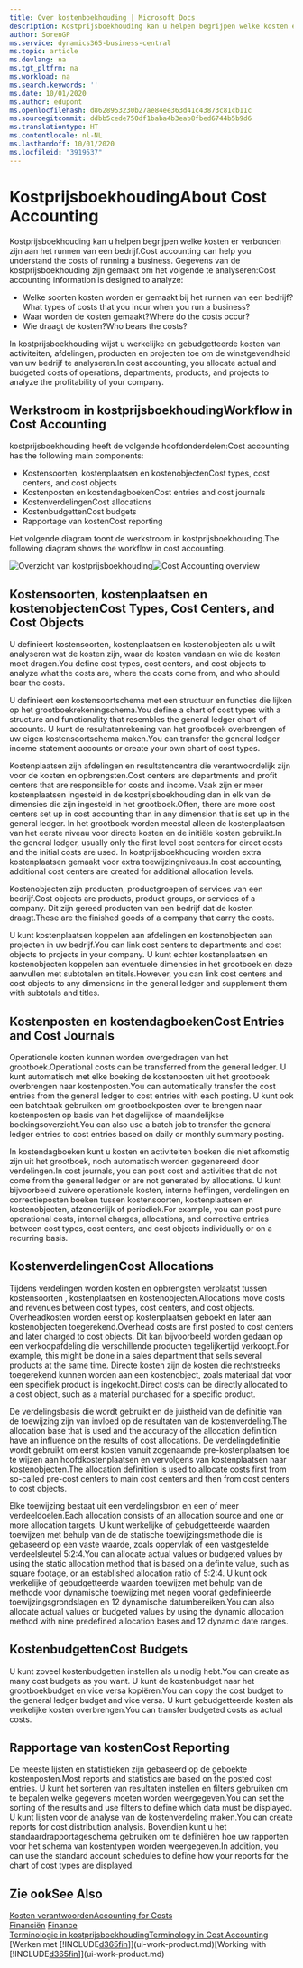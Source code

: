 ```yaml
---
title: Over kostenboekhouding | Microsoft Docs
description: Kostprijsboekhouding kan u helpen begrijpen welke kosten er verbonden zijn aan het runnen van een bedrijf.
author: SorenGP
ms.service: dynamics365-business-central
ms.topic: article
ms.devlang: na
ms.tgt_pltfrm: na
ms.workload: na
ms.search.keywords: ''
ms.date: 10/01/2020
ms.author: edupont
ms.openlocfilehash: d8628953230b27ae84ee363d41c43873c81cb11c
ms.sourcegitcommit: ddbb5cede750df1baba4b3eab8fbed6744b5b9d6
ms.translationtype: HT
ms.contentlocale: nl-NL
ms.lasthandoff: 10/01/2020
ms.locfileid: "3919537"
---
```

# <a name="about-cost-accounting"></a><span data-ttu-id="b44e5-103">Kostprijsboekhouding</span><span class="sxs-lookup"><span data-stu-id="b44e5-103">About Cost Accounting</span></span>
<span data-ttu-id="b44e5-104">Kostprijsboekhouding kan u helpen begrijpen welke kosten er verbonden zijn aan het runnen van een bedrijf.</span><span class="sxs-lookup"><span data-stu-id="b44e5-104">Cost accounting can help you understand the costs of running a business.</span></span> <span data-ttu-id="b44e5-105">Gegevens van de kostprijsboekhouding zijn gemaakt om het volgende te analyseren:</span><span class="sxs-lookup"><span data-stu-id="b44e5-105">Cost accounting information is designed to analyze:</span></span>  

-   <span data-ttu-id="b44e5-106">Welke soorten kosten worden er gemaakt bij het runnen van een bedrijf?</span><span class="sxs-lookup"><span data-stu-id="b44e5-106">What types of costs that you incur when you run a business?</span></span>  
-   <span data-ttu-id="b44e5-107">Waar worden de kosten gemaakt?</span><span class="sxs-lookup"><span data-stu-id="b44e5-107">Where do the costs occur?</span></span>  
-   <span data-ttu-id="b44e5-108">Wie draagt de kosten?</span><span class="sxs-lookup"><span data-stu-id="b44e5-108">Who bears the costs?</span></span>  

<span data-ttu-id="b44e5-109">In kostprijsboekhouding wijst u werkelijke en gebudgetteerde kosten van activiteiten, afdelingen, producten en projecten toe om de winstgevendheid van uw bedrijf te analyseren.</span><span class="sxs-lookup"><span data-stu-id="b44e5-109">In cost accounting, you allocate actual and budgeted costs of operations, departments, products, and projects to analyze the profitability of your company.</span></span>  

## <a name="workflow-in-cost-accounting"></a><span data-ttu-id="b44e5-110">Werkstroom in kostprijsboekhouding</span><span class="sxs-lookup"><span data-stu-id="b44e5-110">Workflow in Cost Accounting</span></span>  
<span data-ttu-id="b44e5-111">kostprijsboekhouding heeft de volgende hoofdonderdelen:</span><span class="sxs-lookup"><span data-stu-id="b44e5-111">Cost accounting has the following main components:</span></span>  

-   <span data-ttu-id="b44e5-112">Kostensoorten, kostenplaatsen en kostenobjecten</span><span class="sxs-lookup"><span data-stu-id="b44e5-112">Cost types, cost centers, and cost objects</span></span>  
-   <span data-ttu-id="b44e5-113">Kostenposten en kostendagboeken</span><span class="sxs-lookup"><span data-stu-id="b44e5-113">Cost entries and cost journals</span></span>  
-   <span data-ttu-id="b44e5-114">Kostenverdelingen</span><span class="sxs-lookup"><span data-stu-id="b44e5-114">Cost allocations</span></span>  
-   <span data-ttu-id="b44e5-115">Kostenbudgetten</span><span class="sxs-lookup"><span data-stu-id="b44e5-115">Cost budgets</span></span>
-   <span data-ttu-id="b44e5-116">Rapportage van kosten</span><span class="sxs-lookup"><span data-stu-id="b44e5-116">Cost reporting</span></span>  

<span data-ttu-id="b44e5-117">Het volgende diagram toont de werkstroom in kostprijsboekhouding.</span><span class="sxs-lookup"><span data-stu-id="b44e5-117">The following diagram shows the workflow in cost accounting.</span></span>  

<span data-ttu-id="b44e5-118">![Overzicht van kostprijsboekhouding](media/costaccountingoverview.png "CostAccountingOverview")</span><span class="sxs-lookup"><span data-stu-id="b44e5-118">![Cost Accounting overview](media/costaccountingoverview.png "CostAccountingOverview")</span></span>  

## <a name="cost-types-cost-centers-and-cost-objects"></a><span data-ttu-id="b44e5-119">Kostensoorten, kostenplaatsen en kostenobjecten</span><span class="sxs-lookup"><span data-stu-id="b44e5-119">Cost Types, Cost Centers, and Cost Objects</span></span>  
<span data-ttu-id="b44e5-120">U definieert kostensoorten, kostenplaatsen en kostenobjecten als u wilt analyseren wat de kosten zijn, waar de kosten vandaan en wie de kosten moet dragen.</span><span class="sxs-lookup"><span data-stu-id="b44e5-120">You define cost types, cost centers, and cost objects to analyze what the costs are, where the costs come from, and who should bear the costs.</span></span>  

<span data-ttu-id="b44e5-121">U definieert een kostensoortschema met een structuur en functies die lijken op het grootboekrekeningschema.</span><span class="sxs-lookup"><span data-stu-id="b44e5-121">You define a chart of cost types with a structure and functionality that resembles the general ledger chart of accounts.</span></span> <span data-ttu-id="b44e5-122">U kunt de resultatenrekening van het grootboek overbrengen of uw eigen kostensoortschema maken.</span><span class="sxs-lookup"><span data-stu-id="b44e5-122">You can transfer the general ledger income statement accounts or create your own chart of cost types.</span></span>  

<span data-ttu-id="b44e5-123">Kostenplaatsen zijn afdelingen en resultatencentra die verantwoordelijk zijn voor de kosten en opbrengsten.</span><span class="sxs-lookup"><span data-stu-id="b44e5-123">Cost centers are departments and profit centers that are responsible for costs and income.</span></span> <span data-ttu-id="b44e5-124">Vaak zijn er meer kostenplaatsen ingesteld in de kostprijsboekhouding dan in elk van de dimensies die zijn ingesteld in het grootboek.</span><span class="sxs-lookup"><span data-stu-id="b44e5-124">Often, there are more cost centers set up in cost accounting than in any dimension that is set up in the general ledger.</span></span> <span data-ttu-id="b44e5-125">In het grootboek worden meestal alleen de kostenplaatsen van het eerste niveau voor directe kosten en de initiële kosten gebruikt.</span><span class="sxs-lookup"><span data-stu-id="b44e5-125">In the general ledger, usually only the first level cost centers for direct costs and the initial costs are used.</span></span> <span data-ttu-id="b44e5-126">In kostprijsboekhouding worden extra kostenplaatsen gemaakt voor extra toewijzingniveaus.</span><span class="sxs-lookup"><span data-stu-id="b44e5-126">In cost accounting, additional cost centers are created for additional allocation levels.</span></span>  

<span data-ttu-id="b44e5-127">Kostenobjecten zijn producten, productgroepen of services van een bedrijf.</span><span class="sxs-lookup"><span data-stu-id="b44e5-127">Cost objects are products, product groups, or services of a company.</span></span> <span data-ttu-id="b44e5-128">Dit zijn gereed producten van een bedrijf dat de kosten draagt.</span><span class="sxs-lookup"><span data-stu-id="b44e5-128">These are the finished goods of a company that carry the costs.</span></span>  

<span data-ttu-id="b44e5-129">U kunt kostenplaatsen koppelen aan afdelingen en kostenobjecten aan projecten in uw bedrijf.</span><span class="sxs-lookup"><span data-stu-id="b44e5-129">You can link cost centers to departments and cost objects to projects in your company.</span></span> <span data-ttu-id="b44e5-130">U kunt echter kostenplaatsen en kostenobjecten koppelen aan eventuele dimensies in het grootboek en deze aanvullen met subtotalen en titels.</span><span class="sxs-lookup"><span data-stu-id="b44e5-130">However, you can link cost centers and cost objects to any dimensions in the general ledger and supplement them with subtotals and titles.</span></span>  

## <a name="cost-entries-and-cost-journals"></a><span data-ttu-id="b44e5-131">Kostenposten en kostendagboeken</span><span class="sxs-lookup"><span data-stu-id="b44e5-131">Cost Entries and Cost Journals</span></span>  
<span data-ttu-id="b44e5-132">Operationele kosten kunnen worden overgedragen van het grootboek.</span><span class="sxs-lookup"><span data-stu-id="b44e5-132">Operational costs can be transferred from the general ledger.</span></span> <span data-ttu-id="b44e5-133">U kunt automatisch met elke boeking de kostenposten uit het grootboek overbrengen naar kostenposten.</span><span class="sxs-lookup"><span data-stu-id="b44e5-133">You can automatically transfer the cost entries from the general ledger to cost entries with each posting.</span></span> <span data-ttu-id="b44e5-134">U kunt ook een batchtaak gebruiken om grootboekposten over te brengen naar kostenposten op basis van het dagelijkse of maandelijkse boekingsoverzicht.</span><span class="sxs-lookup"><span data-stu-id="b44e5-134">You can also use a batch job to transfer the general ledger entries to cost entries based on daily or monthly summary posting.</span></span>  

<span data-ttu-id="b44e5-135">In kostendagboeken kunt u kosten en activiteiten boeken die niet afkomstig zijn uit het grootboek, noch automatisch worden gegenereerd door verdelingen.</span><span class="sxs-lookup"><span data-stu-id="b44e5-135">In cost journals, you can post cost and activities that do not come from the general ledger or are not generated by allocations.</span></span> <span data-ttu-id="b44e5-136">U kunt bijvoorbeeld zuivere operationele kosten, interne heffingen, verdelingen en correctieposten boeken tussen kostensoorten, kostenplaatsen en kostenobjecten, afzonderlijk of periodiek.</span><span class="sxs-lookup"><span data-stu-id="b44e5-136">For example, you can post pure operational costs, internal charges, allocations, and corrective entries between cost types, cost centers, and cost objects individually or on a recurring basis.</span></span>  

## <a name="cost-allocations"></a><span data-ttu-id="b44e5-137">Kostenverdelingen</span><span class="sxs-lookup"><span data-stu-id="b44e5-137">Cost Allocations</span></span>  
<span data-ttu-id="b44e5-138">Tijdens verdelingen worden kosten en opbrengsten verplaatst tussen kostensoorten , kostenplaatsen en kostenobjecten.</span><span class="sxs-lookup"><span data-stu-id="b44e5-138">Allocations move costs and revenues between cost types, cost centers, and cost objects.</span></span> <span data-ttu-id="b44e5-139">Overheadkosten worden eerst op kostenplaatsen geboekt en later aan kostenobjecten toegerekend.</span><span class="sxs-lookup"><span data-stu-id="b44e5-139">Overhead costs are first posted to cost centers and later charged to cost objects.</span></span> <span data-ttu-id="b44e5-140">Dit kan bijvoorbeeld worden gedaan op een verkoopafdeling die verschillende producten tegelijkertijd verkoopt.</span><span class="sxs-lookup"><span data-stu-id="b44e5-140">For example, this might be done in a sales department that sells several products at the same time.</span></span> <span data-ttu-id="b44e5-141">Directe kosten zijn de kosten die rechtstreeks toegerekend kunnen worden aan een kostenobject, zoals materiaal dat voor een specifiek product is ingekocht.</span><span class="sxs-lookup"><span data-stu-id="b44e5-141">Direct costs can be directly allocated to a cost object, such as a material purchased for a specific product.</span></span>  

<span data-ttu-id="b44e5-142">De verdelingsbasis die wordt gebruikt en de juistheid van de definitie van de toewijzing zijn van invloed op de resultaten van de kostenverdeling.</span><span class="sxs-lookup"><span data-stu-id="b44e5-142">The allocation base that is used and the accuracy of the allocation definition have an influence on the results of cost allocations.</span></span> <span data-ttu-id="b44e5-143">De verdelingdefinitie wordt gebruikt om eerst kosten vanuit zogenaamde pre-kostenplaatsen toe te wijzen aan hoofdkostenplaatsen en vervolgens van kostenplaatsen naar kostenobjecten.</span><span class="sxs-lookup"><span data-stu-id="b44e5-143">The allocation definition is used to allocate costs first from so-called pre-cost centers to main cost centers and then from cost centers to cost objects.</span></span>  

<span data-ttu-id="b44e5-144">Elke toewijzing bestaat uit een verdelingsbron en een of meer verdeeldoelen.</span><span class="sxs-lookup"><span data-stu-id="b44e5-144">Each allocation consists of an allocation source and one or more allocation targets.</span></span> <span data-ttu-id="b44e5-145">U kunt werkelijke of gebudgetteerde waarden toewijzen met behulp van de de statische toewijzingsmethode die is gebaseerd op een vaste waarde, zoals oppervlak of een vastgestelde verdeelsleutel 5:2:4.</span><span class="sxs-lookup"><span data-stu-id="b44e5-145">You can allocate actual values or budgeted values by using the static allocation method that is based on a definite value, such as square footage, or an established allocation ratio of 5:2:4.</span></span> <span data-ttu-id="b44e5-146">U kunt ook werkelijke of gebudgetteerde waarden toewijzen met behulp van de methode voor dynamische toewijzing met negen vooraf gedefinieerde toewijzingsgrondslagen en 12 dynamische datumbereiken.</span><span class="sxs-lookup"><span data-stu-id="b44e5-146">You can also allocate actual values or budgeted values by using the dynamic allocation method with nine predefined allocation bases and 12 dynamic date ranges.</span></span>  

## <a name="cost-budgets"></a><span data-ttu-id="b44e5-147">Kostenbudgetten</span><span class="sxs-lookup"><span data-stu-id="b44e5-147">Cost Budgets</span></span>  
<span data-ttu-id="b44e5-148">U kunt zoveel kostenbudgetten instellen als u nodig hebt.</span><span class="sxs-lookup"><span data-stu-id="b44e5-148">You can create as many cost budgets as you want.</span></span> <span data-ttu-id="b44e5-149">U kunt de kostenbudget naar het grootboekbudget en vice versa kopiëren.</span><span class="sxs-lookup"><span data-stu-id="b44e5-149">You can copy the cost budget to the general ledger budget and vice versa.</span></span> <span data-ttu-id="b44e5-150">U kunt gebudgetteerde kosten als werkelijke kosten overbrengen.</span><span class="sxs-lookup"><span data-stu-id="b44e5-150">You can transfer budgeted costs as actual costs.</span></span>  

## <a name="cost-reporting"></a><span data-ttu-id="b44e5-151">Rapportage van kosten</span><span class="sxs-lookup"><span data-stu-id="b44e5-151">Cost Reporting</span></span>  
<span data-ttu-id="b44e5-152">De meeste lijsten en statistieken zijn gebaseerd op de geboekte kostenposten.</span><span class="sxs-lookup"><span data-stu-id="b44e5-152">Most reports and statistics are based on the posted cost entries.</span></span> <span data-ttu-id="b44e5-153">U kunt het sorteren van resultaten instellen en filters gebruiken om te bepalen welke gegevens moeten worden weergegeven.</span><span class="sxs-lookup"><span data-stu-id="b44e5-153">You can set the sorting of the results and use filters to define which data must be displayed.</span></span> <span data-ttu-id="b44e5-154">U kunt lijsten voor de analyse van de kostenverdeling maken.</span><span class="sxs-lookup"><span data-stu-id="b44e5-154">You can create reports for cost distribution analysis.</span></span> <span data-ttu-id="b44e5-155">Bovendien kunt u het standaardrapportageschema gebruiken om te definiëren hoe uw rapporten voor het schema van kostentypen worden weergegeven.</span><span class="sxs-lookup"><span data-stu-id="b44e5-155">In addition, you can use the standard account schedules to define how your reports for the chart of cost types are displayed.</span></span>  

## <a name="see-also"></a><span data-ttu-id="b44e5-156">Zie ook</span><span class="sxs-lookup"><span data-stu-id="b44e5-156">See Also</span></span>  
 [<span data-ttu-id="b44e5-157">Kosten verantwoorden</span><span class="sxs-lookup"><span data-stu-id="b44e5-157">Accounting for Costs</span></span>](finance-manage-cost-accounting.md)  
 <span data-ttu-id="b44e5-158">[Financiën](finance.md) </span><span class="sxs-lookup"><span data-stu-id="b44e5-158">[Finance](finance.md) </span></span>  
 [<span data-ttu-id="b44e5-159">Terminologie in kostprijsboekhouding</span><span class="sxs-lookup"><span data-stu-id="b44e5-159">Terminology in Cost Accounting</span></span>](finance-terminology-in-cost-accounting.md)  
 <span data-ttu-id="b44e5-160">[Werken met [!INCLUDE[d365fin](includes/d365fin_md.md)]](ui-work-product.md)</span><span class="sxs-lookup"><span data-stu-id="b44e5-160">[Working with [!INCLUDE[d365fin](includes/d365fin_md.md)]](ui-work-product.md)</span></span>
